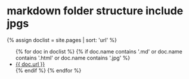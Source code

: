 # markdown folder structure include jpgs


{% assign doclist = site.pages | sort: 'url'  %}
<ul>
   {% for doc in doclist %}
        {% if doc.name contains '.md' or doc.name contains '.html' or doc.name contains '.jpg' %}
            <li><a href="{{ site.baseurl }}{{ doc.url }}">{{ doc.url }}</a></li>
        {% endif %}
    {% endfor %}
</ul>